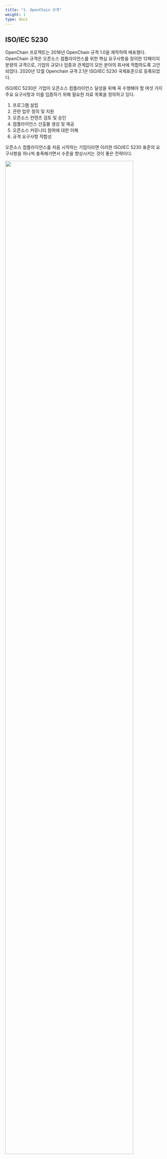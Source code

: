 ```yaml
---
title: "1. OpenChain 규격"
weight: 1
type: docs
---
```


## ISO/IEC 5230 

OpenChain 프로젝트는 2016년 OpenChain 규격 1.0을 제작하여 배포했다. OpenChain 규격은 오픈소스 컴플라이언스를 위한 핵심 요구사항을 정의한 12페이지 분량의 규격으로, 기업의 규모나 업종과 관계없이 모든 분야의 회사에 적합하도록 고안되었다. 2020년 12월 Openchain 규격 2.1은 ISO/IEC 5230 국제표준으로 등록되었다. 

ISO/IEC 5230은 기업이 오픈소스 컴플라이언스 달성을 위해 꼭 수행해야 할 여섯 가지 주요 요구사항과 이를 입증하기 위해 필요한 자료 목록을 정의하고 있다.

1. 프로그램 설립
2. 관련 업무 정의 및 지원
3. 오픈소스 컨텐츠 검토 및 승인
4. 컴플라이언스 산출물 생성 및 제공
5. 오픈소스 커뮤니티 참여에 대한 이해
6. 규격 요구사항 적합성

오픈소스 컴플라이언스를 처음 시작하는 기업이라면 이러한 ISO/IEC 5230 표준의 요구사항을 하나씩 충족해가면서 수준을 향상시키는 것이 좋은 전략이다.

<div ><span class="image fit">
  <img src="../spec.png" width="90%">
</span></div>

_<center>< https://standards.iso.org/ittf/PubliclyAvailableStandards/c081039_ISO_IEC_5230_2020(E).zip ></center>_

ISO/IEC 5230 표준 내 각 요구사항의 준수 방법은 ["2장. ISO/IEC 5230 준수 방법"](../../ii-howtocomply)에서 상세히 다룬다. 

## ISO/IEC 18974

OpenChain 프로젝트는 오픈소스 컴플라이언스를 위한 표준, ISO/IEc 5230에 이어 오픈소스 보안 보증을 위한 규격을 제작하였다. 이 규격은 2023년 말 ISO/IEC 18974로 등록되었다. : https://www.iso.org/standard/86450.html

ISO/IEC 18974 표준 내 각 요구사항의 준수 방법은 ["3장. ISO/IEC 18974 준수 방법"](../../ii-howtocomply)에서 상세히 다룬다. 
